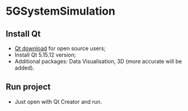 # 5GSystemSimulation


## Install Qt
- [Qt download] for open source users;
- Install Qt 5.15.12 version;
- Additional packages: Data Visualisation, 3D (more accurate will be added).

## Run project
- Just open with Qt Creator and run.

[Qt download]: <https://www.qt.io/download>

